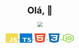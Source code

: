 <!--
**JonasCSilva/jonascsilva** is a ✨ _special_ ✨ repository because its `README.md` (this file) appears on your GitHub profile.

Here are some ideas to get you started:

- 🔭 I’m currently working on ...
- 🌱 I’m currently learning ...
- 👯 I’m looking to collaborate on ...
- 🤔 I’m looking for help with ...
- 💬 Ask me about ...
- 📫 How to reach me: ...
- 😄 Pronouns: ...
- ⚡ Fun fact: ...
-->

<div align="center">
  <h1>Olá, 👋</h1>
  <a href="https://github.com/jonascsilva">
  <img height="180rem" src="https://github-readme-stats.vercel.app/api/top-langs/?username=jonascsilva&layout=compact&langs_count=7&theme=dracula"/>
</div>
  
 <div align="center">
   <br>
  <img align="center" alt="JavaScript Icon" height="30" width="40" src="https://raw.githubusercontent.com/devicons/devicon/master/icons/javascript/javascript-plain.svg">
  <img align="center" alt="TypeScript Icon" height="30" width="40" src="https://github.com/devicons/devicon/blob/master/icons/typescript/typescript-plain.svg">
  <img align="center" alt="HTML Icon" height="30" width="40" src="https://github.com/devicons/devicon/blob/master/icons/html5/html5-plain.svg">
  <img align="center" alt="CSS Icon" height="30" width="40" src="https://github.com/devicons/devicon/blob/master/icons/css3/css3-plain.svg">
  <img align="center" alt="Node Icon" height="30" width="40" src="https://github.com/devicons/devicon/blob/master/icons/nodejs/nodejs-plain.svg">
</div>
